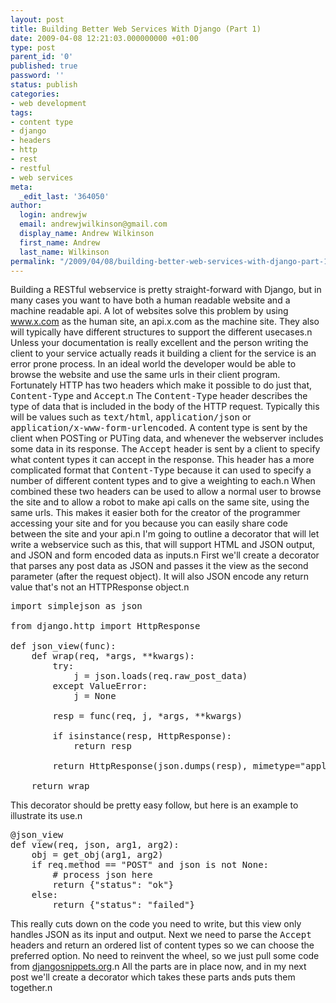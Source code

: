 ```yaml
---
layout: post
title: Building Better Web Services With Django (Part 1)
date: 2009-04-08 12:21:03.000000000 +01:00
type: post
parent_id: '0'
published: true
password: ''
status: publish
categories:
- web development
tags:
- content type
- django
- headers
- http
- rest
- restful
- web services
meta:
  _edit_last: '364050'
author:
  login: andrewjw
  email: andrewjwilkinson@gmail.com
  display_name: Andrew Wilkinson
  first_name: Andrew
  last_name: Wilkinson
permalink: "/2009/04/08/building-better-web-services-with-django-part-1/"
---
```

Building a RESTful webservice is pretty straight-forward with Django, but in many cases you want to have both a human readable website and a machine readable api. A lot of websites solve this problem by using www.x.com as the human site, an api.x.com as the machine site. They also will typically have different structures to support the different usecases.n
Unless your documentation is really excellent and the person writing the client to your service actually reads it building a client for the service is an error prone process. In an ideal world the developer would be able to browse the website and use the same urls in their client program. Fortunately HTTP has two headers which make it possible to do just that, <tt>Content-Type</tt> and <tt>Accept</tt>.n
The <tt>Content-Type</tt> header describes the type of data that is included in the body of the HTTP request. Typically this will be values such as <tt>text/html</tt>, <tt>application/json</tt> or <tt>application/x-www-form-urlencoded</tt>. A content type is sent by the client when POSTing or PUTing data, and whenever the webserver includes some data in its response. The <tt>Accept</tt> header is sent by a client to specify what content types it can accept in the response. This header has a more complicated format that <tt>Content-Type</tt> because it can used to specify a number of different content types and to give a weighting to each.n
When combined these two headers can be used to allow a normal user to browse the site and to allow a robot to make api calls on the same site, using the same urls. This makes it easier both for the creator of the programmer accessing your site and for you because you can easily share code between the site and your api.n
I'm going to outline a decorator that will let write a webservice such as this, that will support HTML and JSON output, and JSON and form encoded data as inputs.n
First we'll create a decorator that parses any post data as JSON and passes it the view as the second parameter (after the request object). It will also JSON encode any return value that's not an HTTPResponse object.n
<pre>
import simplejson as json

from django.http import HttpResponse

def json_view(func):
    def wrap(req, *args, **kwargs):
        try:
            j = json.loads(req.raw_post_data)
        except ValueError:
            j = None

        resp = func(req, j, *args, **kwargs)

        if isinstance(resp, HttpResponse):
            return resp

        return HttpResponse(json.dumps(resp), mimetype="application/json")

    return wrap
</pre>
This decorator should be pretty easy follow, but here is an example to illustrate its use.n
<pre>
@json_view
def view(req, json, arg1, arg2):
    obj = get_obj(arg1, arg2)
    if req.method == "POST" and json is not None:
        # process json here
        return {"status": "ok"}
    else:
        return {"status": "failed"}
</pre>
This really cuts down on the code you need to write, but this view only handles JSON as its input and output. Next we need to parse the <tt>Accept</tt> headers and return an ordered list of content types so we can choose the preferred option. No need to reinvent the wheel, so we just pull some code from <a href="http://www.djangosnippets.org/snippets/1042/">djangosnippets.org</a>.n
All the parts are in place now, and in my next post we'll create a decorator which takes these parts ands puts them together.n
